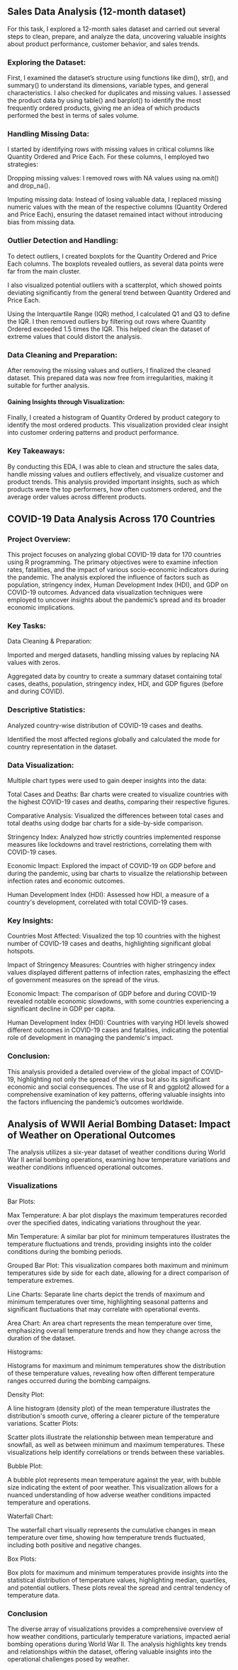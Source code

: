 ## Sales Data Analysis (12-month dataset)

For this task, I explored a 12-month sales dataset and carried out several steps to clean, prepare, and analyze the data, uncovering valuable insights about product performance, customer behavior, and sales trends.

### Exploring the Dataset:
First, I examined the dataset’s structure using functions like dim(), str(), and summary() to understand its dimensions, variable types, and general characteristics. I also checked for duplicates and missing values. I assessed the product data by using table() and barplot() to identify the most frequently ordered products, giving me an idea of which products performed the best in terms of sales volume.

### Handling Missing Data:
I started by identifying rows with missing values in critical columns like Quantity Ordered and Price Each. For these columns, I employed two strategies:

Dropping missing values: I removed rows with NA values using na.omit() and drop_na().

Imputing missing data: Instead of losing valuable data, I replaced missing numeric values with the mean of the respective columns (Quantity Ordered and Price Each), ensuring the dataset remained intact without introducing bias from missing data.

### Outlier Detection and Handling:
To detect outliers, I created boxplots for the Quantity Ordered and Price Each columns. The boxplots revealed outliers, as several data points were far from the main cluster.

I also visualized potential outliers with a scatterplot, which showed points deviating significantly from the general trend between Quantity Ordered and Price Each.

Using the Interquartile Range (IQR) method, I calculated Q1 and Q3 to define the IQR. I then removed outliers by filtering out rows where Quantity Ordered exceeded 1.5 times the IQR. This helped clean the dataset of extreme values that could distort the analysis.

### Data Cleaning and Preparation:
After removing the missing values and outliers, I finalized the cleaned dataset. This prepared data was now free from irregularities, making it suitable for further analysis.

#### Gaining Insights through Visualization:
Finally, I created a histogram of Quantity Ordered by product category to identify the most ordered products. This visualization provided clear insight into customer ordering patterns and product performance.

### Key Takeaways:
By conducting this EDA, I was able to clean and structure the sales data, handle missing values and outliers effectively, and visualize customer and product trends. This analysis provided important insights, such as which products were the top performers, how often customers ordered, and the average order values across different products.

## COVID-19 Data Analysis Across 170 Countries
### Project Overview:
This project focuses on analyzing global COVID-19 data for 170 countries using R programming. The primary objectives were to examine infection rates, fatalities, and the impact of various socio-economic indicators during the pandemic. The analysis explored the influence of factors such as population, stringency index, Human Development Index (HDI), and GDP on COVID-19 outcomes. Advanced data visualization techniques were employed to uncover insights about the pandemic’s spread and its broader economic implications.

### Key Tasks:
Data Cleaning & Preparation:

Imported and merged datasets, handling missing values by replacing NA values with zeros.

Aggregated data by country to create a summary dataset containing total cases, deaths, population, stringency index, HDI, and GDP figures (before and during COVID).

### Descriptive Statistics:

Analyzed country-wise distribution of COVID-19 cases and deaths.

Identified the most affected regions globally and calculated the mode for country representation in the dataset.

### Data Visualization: 
Multiple chart types were used to gain deeper insights into the data:

Total Cases and Deaths: Bar charts were created to visualize countries with the highest COVID-19 cases and deaths, comparing their respective figures.

Comparative Analysis: Visualized the differences between total cases and total deaths using dodge bar charts for a side-by-side comparison.

Stringency Index: Analyzed how strictly countries implemented response measures like lockdowns and travel restrictions, correlating them with COVID-19 cases.

Economic Impact: Explored the impact of COVID-19 on GDP before and during the pandemic, using bar charts to visualize the relationship between infection rates and economic outcomes.

Human Development Index (HDI): Assessed how HDI, a measure of a country's development, correlated with total COVID-19 cases.

### Key Insights:
Countries Most Affected: Visualized the top 10 countries with the highest number of COVID-19 cases and deaths, highlighting significant global hotspots.

Impact of Stringency Measures: Countries with higher stringency index values displayed different patterns of infection rates, emphasizing the effect of government measures on the spread of the virus.

Economic Impact: The comparison of GDP before and during COVID-19 revealed notable economic slowdowns, with some countries experiencing a significant decline in GDP per capita.

Human Development Index (HDI): Countries with varying HDI levels showed different outcomes in COVID-19 cases and fatalities, indicating the potential role of development in managing the pandemic's impact.

### Conclusion:
This analysis provided a detailed overview of the global impact of COVID-19, highlighting not only the spread of the virus but also its significant economic and social consequences. The use of R and ggplot2 allowed for a comprehensive examination of key patterns, offering valuable insights into the factors influencing the pandemic’s outcomes worldwide.

## Analysis of WWII Aerial Bombing Dataset: Impact of Weather on Operational Outcomes
The analysis utilizes a six-year dataset of weather conditions during World War II aerial bombing operations, examining how temperature variations and weather conditions influenced operational outcomes.

### Visualizations
Bar Plots:

Max Temperature: A bar plot displays the maximum temperatures recorded over the specified dates, indicating variations throughout the year.

Min Temperature: A similar bar plot for minimum temperatures illustrates the temperature fluctuations and trends, providing insights into the colder conditions during the bombing periods.

Grouped Bar Plot: This visualization compares both maximum and minimum temperatures side by side for each date, allowing for a direct comparison of temperature extremes.

Line Charts: Separate line charts depict the trends of maximum and minimum temperatures over time, highlighting seasonal patterns and significant fluctuations that may correlate with operational events.

Area Chart: An area chart represents the mean temperature over time, emphasizing overall temperature trends and how they change across the duration of the dataset.

Histograms:

Histograms for maximum and minimum temperatures show the distribution of these temperature values, revealing how often different temperature ranges occurred during the bombing campaigns.

Density Plot:

A line histogram (density plot) of the mean temperature illustrates the distribution's smooth curve, offering a clearer picture of the temperature variations. Scatter Plots:

Scatter plots illustrate the relationship between mean temperature and snowfall, as well as between minimum and maximum temperatures. These visualizations help identify correlations or trends between these variables.

Bubble Plot:

A bubble plot represents mean temperature against the year, with bubble size indicating the extent of poor weather. This visualization allows for a nuanced understanding of how adverse weather conditions impacted temperature and operations.

Waterfall Chart:

The waterfall chart visually represents the cumulative changes in mean temperature over time, showing how temperature trends fluctuated, including both positive and negative changes.

Box Plots:

Box plots for maximum and minimum temperatures provide insights into the statistical distribution of temperature values, highlighting median, quartiles, and potential outliers. These plots reveal the spread and central tendency of temperature data.

### Conclusion
The diverse array of visualizations provides a comprehensive overview of how weather conditions, particularly temperature variations, impacted aerial bombing operations during World War II. The analysis highlights key trends and relationships within the dataset, offering valuable insights into the operational challenges posed by weather.
